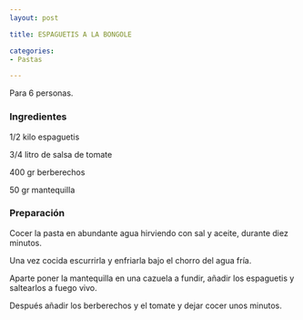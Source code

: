 ```yaml
---
layout: post

title: ESPAGUETIS A LA BONGOLE

categories:
- Pastas

---
```

Para 6 personas.

<h3>Ingredientes</h3>

1/2 kilo espaguetis

3/4 litro de salsa de tomate

400 gr berberechos

50 gr mantequilla

<h3>Preparación</h3>

Cocer la pasta en abundante agua hirviendo con sal y aceite, durante diez minutos.

Una vez cocida escurrirla y enfriarla bajo el chorro del agua fría.

Aparte poner la mantequilla en una cazuela a fundir, añadir los espaguetis y saltearlos a fuego vivo.

Después añadir los berberechos y el tomate y dejar cocer unos minutos.

